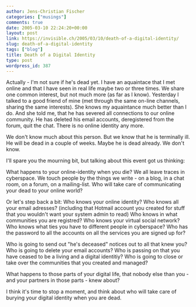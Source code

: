 ```yaml
---
author: Jens-Christian Fischer
categories: ["musings"]
comments: true
date: 2005-03-10 22:24:20+00:00
layout: post
link: https://invisible.ch/2005/03/10/death-of-a-digital-identity/
slug: death-of-a-digital-identity
tags: ["blog"]
title: Death of a Digital Identity
type: post
wordpress_id: 387
---
```


Actually - I'm not sure if he's dead yet. I have an aquaintace that I met online and that I have seen in real life maybe two or three times. We share one common interest, but not much more (as far as I know). Yesterday I talked to a good friend of mine (met through the same on-line channels, sharing the same interests). She knows my aquaintance much better than I do. And she told me, that he has severed all connections to our online community. He has deleted his email accounts, deregistered from the forum, quit the chat. There is no online identity any more.

We don't know much about this person. But we know that he is terminally ill. He will be dead in a couple of weeks. Maybe he is dead already. We don't know. 

I'll spare you the mourning bit, but talking about this event got us thinking:

What happens to your online-identity when you die? We all leave traces in cyberspace. We touch people by the things we write - on a blog, in a chat room, on a forum, on a mailing-list. Who will take care of communicating your dead to your online world? 

Or let's step back a bit: Who knows your online identity? Who knows all your email adresses? (including that Hotmail account you created for stuff that you wouldn't want your system admin to read) Who knows in what communities you are registred? Who knows your virtual social network? Who knows what ties you have to different people in cyberspace? Who has the password to all the accounts on all the services you are signed up for?

Who is going to send out "he's deceased" notices out to all that knew you? Who is going to delete your email accounts? Who is passing on that you have ceased to be a living and a digital identitiy? Who is going to close or take over the communities that you created and managed?

What happens to those parts of your digital life, that nobody else than you - and your partners in those parts - knew about?

I think it's time to stop a moment, and think about who will take care of burying your digital identity when you are dead.
